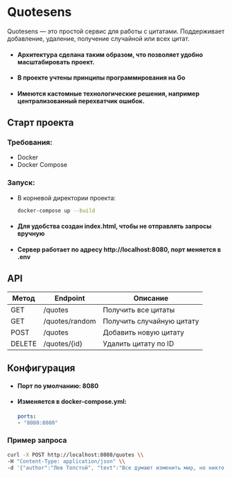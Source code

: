 # Quotesens

Quotesens — это простой сервис для работы с цитатами. Поддерживает добавление, удаление, получение случайной или всех цитат.


- #### Архитектура сделана таким образом, что позволяет удобно масштабировать проект.
- #### В проекте учтены принципы программирования на Go
- #### Имеются кастомные технологические решения, например централизованный перехватчик ошибок.

## Старт проекта
### Требования:
- Docker
- Docker Compose

### Запуск:
- В корневой директории проекта:
    ```bash
    docker-compose up --build
    ```

- #### Для удобства создан index.html, чтобы не отправлять запросы вручную
- #### Сервер работает по адресу http://localhost:8080, порт меняется в .env

## API

Метод | Endpoint | Описание
------|----------|---------
GET   | /quotes  | Получить все цитаты
GET   | /quotes/random | Получить случайную цитату
POST  | /quotes  | Добавить новую цитату
DELETE| /quotes/{id} | Удалить цитату по ID


## Конфигурация

- #### Порт по умолчанию: 8080

- #### Изменяется в docker-compose.yml:

    ```yml
    ports:
    - "8080:8080"
    ```


### Пример запроса
```bash
curl -X POST http://localhost:8080/quotes \\
-H "Content-Type: application/json" \\
-d '{"author":"Лев Толстой", "text":"Все думают изменить мир, но никто не думает изменить себя."}'
```

